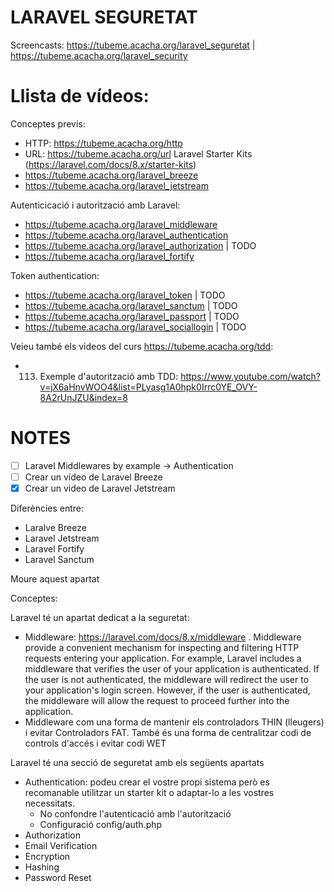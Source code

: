 # LARAVEL SEGURETAT

Screencasts: https://tubeme.acacha.org/laravel_seguretat | https://tubeme.acacha.org/laravel_security

# Llista de vídeos:

Conceptes previs:
- HTTP: https://tubeme.acacha.org/http
- URL: https://tubeme.acacha.org/url
Laravel Starter Kits (https://laravel.com/docs/8.x/starter-kits)
- https://tubeme.acacha.org/laravel_breeze
- https://tubeme.acacha.org/laravel_jetstream

Autenticicació i autorització amb Laravel:
- https://tubeme.acacha.org/laravel_middleware
- https://tubeme.acacha.org/laravel_authentication
- https://tubeme.acacha.org/laravel_authorization | TODO
- https://tubeme.acacha.org/laravel_fortify

Token authentication:
- https://tubeme.acacha.org/laravel_token | TODO
- https://tubeme.acacha.org/laravel_sanctum | TODO
- https://tubeme.acacha.org/laravel_passport | TODO
- https://tubeme.acacha.org/laravel_sociallogin  | TODO

Veieu també els videos del curs https://tubeme.acacha.org/tdd:
- 113. Exemple d'autorització amb TDD: https://www.youtube.com/watch?v=jX6aHnvWOO4&list=PLyasg1A0hpk0Irrc0YE_OVY-8A2rUnJZU&index=8

# NOTES

- [ ] Laravel Middlewares by example -> Authentication
- [ ] Crear un vídeo de Laravel Breeze
- [X] Crear un video de Laravel Jetstream

Diferències entre:
- Laralve Breeze
- Laravel Jetstream
- Laravel Fortify
- Laravel Sanctum

Moure aquest apartat

Conceptes:

Laravel té un apartat dedicat a la seguretat:
- Middleware: https://laravel.com/docs/8.x/middleware . Middleware provide a convenient mechanism for inspecting and filtering HTTP requests entering your application. For example, Laravel includes a middleware that verifies the user of your application is authenticated. If the user is not authenticated, the middleware will redirect the user to your application's login screen. However, if the user is authenticated, the middleware will allow the request to proceed further into the application.
- Middleware com una forma de mantenir els controladors THIN (lleugers) i evitar Controladors FAT. També és una forma de centralitzar codi de controls d'accés i evitar codi WET

Laravel té una secció de seguretat amb els següents apartats
- Authentication: podeu crear el vostre propi sistema però es recomanable utilitzar un starter kit o adaptar-lo a les vostres necessitats.
  - No confondre l'autenticació amb l'autorització
  - Configuració config/auth.php
- Authorization
- Email Verification
- Encryption
- Hashing
- Password Reset
